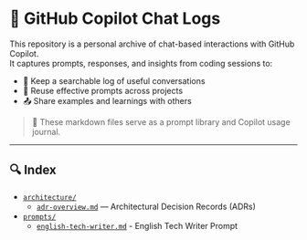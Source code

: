 # 🧠 GitHub Copilot Chat Logs

This repository is a personal archive of chat-based interactions with GitHub Copilot.  
It captures prompts, responses, and insights from coding sessions to:

- 📁 Keep a searchable log of useful conversations
- 🔁 Reuse effective prompts across projects
- 📤 Share examples and learnings with others

> 💬 These markdown files serve as a prompt library and Copilot usage journal.

---

## 🔍 Index

- [`architecture/`](architecture/)
  - [`adr-overview.md`](architecture/adr-overview.md) — Architectural Decision Records (ADRs)
- [`prompts/`](prompts/)
  - [`english-tech-writer.md`](prompts/english-tech-writer.md) - English Tech Writer Prompt



